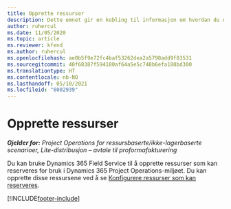 ```yaml
---
title: Opprette ressurser
description: Dette emnet gir en kobling til informasjon om hvordan du oppretter ressurser som kan reserveres.
author: ruhercul
ms.date: 11/05/2020
ms.topic: article
ms.reviewer: kfend
ms.author: ruhercul
ms.openlocfilehash: ae0b5f9e72fc4baf53262dea2a5798add9f83531
ms.sourcegitcommit: 40f68387f594180af64a5e5c748b6efa188bd300
ms.translationtype: HT
ms.contentlocale: nb-NO
ms.lasthandoff: 05/10/2021
ms.locfileid: "6002939"
---
```

# <a name="create-resources"></a>Opprette ressurser

_**Gjelder for:** Project Operations for ressursbaserte/ikke-lagerbaserte scenarioer, Lite-distribusjon – avtale til proformafakturering_

Du kan bruke Dynamics 365 Field Service til å opprette ressurser som kan reserveres for bruk i Dynamics 365 Project Operations-miljøet. Du kan opprette disse ressursene ved å se [Konfigurere ressurser som kan reserveres](/dynamics365/field-service/set-up-bookable-resources).


[!INCLUDE[footer-include](../includes/footer-banner.md)]